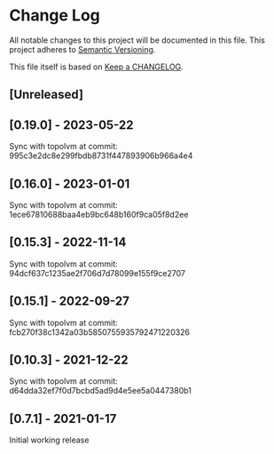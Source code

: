 # Change Log

All notable changes to this project will be documented in this file.
This project adheres to [Semantic Versioning](http://semver.org/).

This file itself is based on [Keep a CHANGELOG](https://keepachangelog.com/en/0.3.0/).

## [Unreleased]

## [0.19.0] - 2023-05-22

Sync with topolvm at commit: 995c3e2dc8e299fbdb8731f447893906b966a4e4

## [0.16.0] - 2023-01-01

Sync with topolvm at commit: 1ece67810688baa4eb9bc648b160f9ca05f8d2ee

## [0.15.3] - 2022-11-14

Sync with topolvm at commit: 94dcf637c1235ae2f706d7d78099e155f9ce2707

## [0.15.1] - 2022-09-27

Sync with topolvm at commit: fcb270f38c1342a03b5850755935792471220326

## [0.10.3] - 2021-12-22

Sync with topolvm at commit: d64dda32ef7f0d7bcbd5ad9d4e5ee5a0447380b1

## [0.7.1] - 2021-01-17

Initial working release
